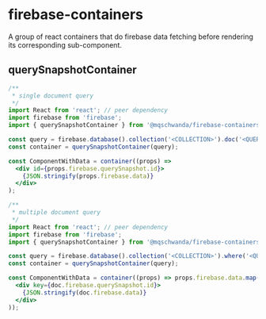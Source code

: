 # firebase-containers
A group of react containers that do firebase data fetching before rendering its corresponding sub-component.

## querySnapshotContainer


```jsx
/**
 * single document query
 */
import React from 'react'; // peer dependency
import firebase from 'firebase';
import { querySnapshotContainer } from '@mqschwanda/firebase-containers';

const query = firebase.database().collection('<COLLECTION>').doc('<QUERY>');
const container = querySnapshotContainer(query);

const ComponentWithData = container((props) =>
  <div id={props.firebase.querySnapshot.id}>
    {JSON.stringify(props.firebase.data)}
  </div>
);
```

```jsx
/**
 * multiple document query
 */
import React from 'react'; // peer dependency
import firebase from 'firebase';
import { querySnapshotContainer } from '@mqschwanda/firebase-containers';

const query = firebase.database().collection('<COLLECTION>').where('<QUERY>');
const container = querySnapshotContainer(query);

const ComponentWithData = container((props) => props.firebase.data.map(doc =>
  <div key={doc.firebase.querySnapshot.id}>
    {JSON.stringify(doc.firebase.data)}
  </div>
));
```
